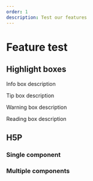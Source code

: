 ```yaml
---
order: 1
description: Test our features
---
```


# Feature test

## Highlight boxes

<HighlightBox type="info">

Info box description

</HighlightBox>

<HighlightBox type="tip">

Tip box description

</HighlightBox>

<HighlightBox type="warn">

Warning box description

</HighlightBox>

<HighlightBox type="reading">

Reading box description

</HighlightBox>

## H5P

### Single component

<H5PComponent :contents="['/h5p/test-arithmetic-quiz']"></H5PComponent>

### Multiple components

<H5PComponent :contents="['/h5p/test-memory-game', '/h5p/test-arithmetic-quiz']"></H5PComponent>
